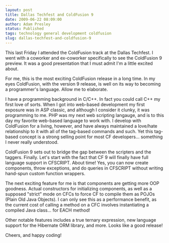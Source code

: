 ```yaml
---
layout: post
title: Dallas Techfest and ColdFusion 9
date: 2009-06-22 08:09:00
author: Adam Presley
status: Published
tags: technology general development coldfusion
slug: dallas-techfest-and-coldfusion-9
---
```

This last Friday I attended the ColdFusion track at the Dallas Techfest.
I went with a coworker and ex-coworker specifically to see the
ColdFusion 9 preview. It was a good presentation that I must admit I'm a
little excited about.  
  
For me, this is the most exciting ColdFusion release in a long time. In
my eyes ColdFusion, with the version 9 release, is well on its way to
becoming a programmer's language. Allow me to elaborate.  
  
I have a programming background in C/C++. In fact you
could call C++ my first love of sorts. When I got into web-based
development my first exposure was in ASP classic, and although I
consider it clunky, it was programming to me. PHP was my next web
scripting langauge, and is to this day my favorite web-based language to
work with. I develop with ColdFusion for a living, however, and have
always maintained a love/hate relationship to it with all of the
tag-based commands and such. Yet this tag-based concept is a strong
selling point for most CF developers... something I never really
understood.  
  
ColdFusion 9 sets out to bridge the gap between the scripters and the
taggers. Finally. Let's start with the fact that CF 9 will finally have
full language support in CFSCRIPT. About time! Yes, you can now create
components, throw exceptions, and do queries in CFSCRIPT without writing
hand-spun custom function wrappers.  
  
The next exciting feature for me is that components are getting more OOP
goodness. Actual constructors for initializing components, as well as a
supposed "strict" mode on CFCs to force CF to compile them as POJOs
(Plain Old Java Objects). I can only see this as a performance benefit,
as the current cost of calling a method on a CFC involves instantiating
a compiled Java class... for EACH method!  
  
Other notable features includes a true ternary expression, new language
support for the Hibernate ORM library, and more. Looks like a good
release!  
  
Cheers, and happy coding!
